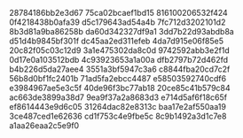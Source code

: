 28784186bb2e3d67
75ca02bcaef1bd15
816100206532f424
0f4218438b0afa39
d5c179643ad54a4b
7fc712d3202101d2
8b3d81a9ba86258b
da60d342327df9a1
3dd7b22d93abdb8a
d51d4b9845bf301f
dc45aa2ed311efeb
4da7d915e06f85e5
20c82f05c03c12d9
3a1e475302da8c0d
9742592abb3e2f1d
0d17e0a103512bdb
4c93923653a1a00a
dfb2797b72d462fd
b4b226d5da27aee4
3551a3bf5947c3a6
c8844fba20cd7c2f
56b8d0bf1fc2401b
71ad5fa2ebcc4487
e58503592740cdf6
e3984967ae5e3c5f
40de96f3bc77ab18
20ce85c41b579c84
ac663de3899a38d7
9ea9f37a2a8683d3
e714d5af6f18c65f
ef8614443e9d6c05
31264dac82e8313c
baa17e2af550aa19
3ce487ced1e62636
cd1f753c4e9fbe5c
8c9b1492a3d1c7e8
a1aa26eaa2c5e9f0
